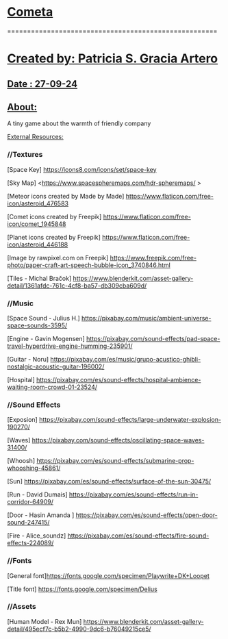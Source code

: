 # [Cometa](https://github.com/ptrcia/cometa)
=====================================================

[Created by: Patricia S. Gracia Artero](https://github.com/ptrcia/the-goose#created-by-patricia-s-gracia-artero)
===============================================================================================================

[Date : 27-09-24](https://github.com/ptrcia/cometa#date--27-09-24)
--------------------------------------------------------------------

[About:](https://github.com/ptrcia/cometa#about)
--------------------------------------------------
 A tiny game about the warmth of friendly company


[External Resources:](https://github.com/ptrcia/cometa#external-resources)

### //Textures

[Space Key]
<https://icons8.com/icons/set/space-key>

[Sky Map]
<https://www.spacespheremaps.com/hdr-spheremaps/ >

[Meteor icons created by Made by Made]
<https://www.flaticon.com/free-icon/asteroid_476583>

[Comet icons created by Freepik]
<https://www.flaticon.com/free-icon/comet_1945848>

[Planet icons created by Freepik]
<https://www.flaticon.com/free-icon/asteroid_446188>

[Image by rawpixel.com on Freepik]
<https://www.freepik.com/free-photo/paper-craft-art-speech-bubble-icon_3740846.html>

[Tiles - Michal Bračok]
<https://www.blenderkit.com/asset-gallery-detail/1361afdc-761c-4cf8-ba57-db309cba609d/>


### //Music

[Space Sound - Julius H.]
<https://pixabay.com/music/ambient-universe-space-sounds-3595/>

[Engine - Gavin Mogensen] 
<https://pixabay.com/sound-effects/pad-space-travel-hyperdrive-engine-humming-235901/>

[Guitar - Noru]
<https://pixabay.com/es/music/grupo-acustico-ghibli-nostalgic-acoustic-guitar-196002/>

[Hospital]
<https://pixabay.com/es/sound-effects/hospital-ambience-waiting-room-crowd-01-23524/>


### //Sound Effects
[Exposion]
<https://pixabay.com/sound-effects/large-underwater-explosion-190270/>

[Waves]
<https://pixabay.com/sound-effects/oscillating-space-waves-31400/>

[Whoosh]
<https://pixabay.com/es/sound-effects/submarine-prop-whooshing-45861/>

[Sun]
<https://pixabay.com/es/sound-effects/surface-of-the-sun-30475/>


[Run - David Dumais]
<https://pixabay.com/es/sound-effects/run-in-corridor-64909/>

[Door - Hasin Amanda ]
<https://pixabay.com/es/sound-effects/open-door-sound-247415/>

[Fire - Alice_soundz]
<https://pixabay.com/es/sound-effects/fire-sound-effects-224089/>


### //Fonts

[General font]<https://fonts.google.com/specimen/Playwrite+DK+Loopet>

[Title font] <https://fonts.google.com/specimen/Delius>


### //Assets

[Human Model - Rex Mun]
<https://www.blenderkit.com/asset-gallery-detail/495ecf7c-b5b2-4990-9dc6-b76049215ce5/>

